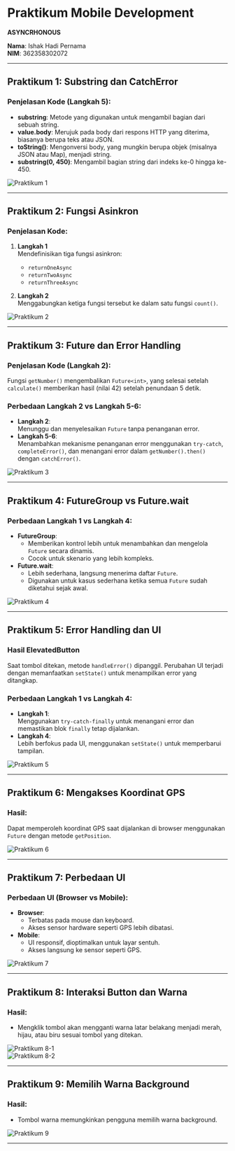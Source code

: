 # **Praktikum Mobile Development**
 **ASYNCRHONOUS**

**Nama**: Ishak Hadi Pernama  
**NIM**: 362358302072  

---

## **Praktikum 1: Substring dan CatchError**

### **Penjelasan Kode (Langkah 5):**
- **substring**: Metode yang digunakan untuk mengambil bagian dari sebuah string.  
- **value.body**: Merujuk pada body dari respons HTTP yang diterima, biasanya berupa teks atau JSON.  
- **toString()**: Mengonversi body, yang mungkin berupa objek (misalnya JSON atau Map), menjadi string.  
- **substring(0, 450)**: Mengambil bagian string dari indeks ke-0 hingga ke-450.  

![Praktikum 1](https://github.com/user-attachments/assets/680fc645-4853-4d7b-86fe-41d8b0c1b3c9)

---

## **Praktikum 2: Fungsi Asinkron**

### **Penjelasan Kode:**
1. **Langkah 1**  
   Mendefinisikan tiga fungsi asinkron:  
   - `returnOneAsync`
   - `returnTwoAsync`
   - `returnThreeAsync`
   
2. **Langkah 2**  
   Menggabungkan ketiga fungsi tersebut ke dalam satu fungsi `count()`.

![Praktikum 2](https://github.com/user-attachments/assets/fa485363-9227-495f-b95d-759468494b11)

---

## **Praktikum 3: Future dan Error Handling**

### **Penjelasan Kode (Langkah 2):**  
Fungsi `getNumber()` mengembalikan `Future<int>`, yang selesai setelah `calculate()` memberikan hasil (nilai 42) setelah penundaan 5 detik.  

### **Perbedaan Langkah 2 vs Langkah 5-6:**  
- **Langkah 2**:  
  Menunggu dan menyelesaikan `Future` tanpa penanganan error.  
- **Langkah 5-6**:  
  Menambahkan mekanisme penanganan error menggunakan `try-catch`, `completeError()`, dan menangani error dalam `getNumber().then()` dengan `catchError()`.

![Praktikum 3](https://github.com/user-attachments/assets/50a0423e-5927-493d-8eef-18c15821d11c)

---

## **Praktikum 4: FutureGroup vs Future.wait**

### **Perbedaan Langkah 1 vs Langkah 4:**
- **FutureGroup**:  
  - Memberikan kontrol lebih untuk menambahkan dan mengelola `Future` secara dinamis.  
  - Cocok untuk skenario yang lebih kompleks.  
- **Future.wait**:  
  - Lebih sederhana, langsung menerima daftar `Future`.  
  - Digunakan untuk kasus sederhana ketika semua `Future` sudah diketahui sejak awal.  

![Praktikum 4](https://github.com/user-attachments/assets/1afcd3fc-2fae-4e2b-9e94-9a7528b985a7)

---

## **Praktikum 5: Error Handling dan UI**

### **Hasil ElevatedButton**  
Saat tombol ditekan, metode `handleError()` dipanggil. Perubahan UI terjadi dengan memanfaatkan `setState()` untuk menampilkan error yang ditangkap.  

### **Perbedaan Langkah 1 vs Langkah 4:**
- **Langkah 1**:  
  Menggunakan `try-catch-finally` untuk menangani error dan memastikan blok `finally` tetap dijalankan.  
- **Langkah 4**:  
  Lebih berfokus pada UI, menggunakan `setState()` untuk memperbarui tampilan.  

![Praktikum 5](https://github.com/user-attachments/assets/7c34681c-c77e-4888-b2e7-19ba0b162014)

---

## **Praktikum 6: Mengakses Koordinat GPS**

### **Hasil:**
Dapat memperoleh koordinat GPS saat dijalankan di browser menggunakan `Future` dengan metode `getPosition`.

![Praktikum 6](https://github.com/user-attachments/assets/e33cc9f0-d8a4-444c-a149-cc3087a147ac)

---

## **Praktikum 7: Perbedaan UI**

### **Perbedaan UI (Browser vs Mobile):**
- **Browser**:  
  - Terbatas pada mouse dan keyboard.  
  - Akses sensor hardware seperti GPS lebih dibatasi.  
- **Mobile**:  
  - UI responsif, dioptimalkan untuk layar sentuh.  
  - Akses langsung ke sensor seperti GPS.  

![Praktikum 7](https://github.com/user-attachments/assets/9c535abe-21f4-4fba-8e2c-aeac40ce460d)

---

## **Praktikum 8: Interaksi Button dan Warna**

### **Hasil:**
- Mengklik tombol akan mengganti warna latar belakang menjadi merah, hijau, atau biru sesuai tombol yang ditekan.  

![Praktikum 8-1](https://github.com/user-attachments/assets/6b1264a5-605d-43b2-851f-65224e134329)  
![Praktikum 8-2](https://github.com/user-attachments/assets/270f5514-ea9c-4355-86bc-3cb41f264fa9)

---

## **Praktikum 9: Memilih Warna Background**

### **Hasil:**
- Tombol warna memungkinkan pengguna memilih warna background.  

![Praktikum 9](https://github.com/user-attachments/assets/5d423b9d-5ae0-4473-91a2-bf12cda4c4e8)

---

